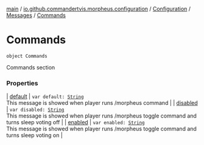 [main](../../../../index.md) / [io.github.commandertvis.morpheus.configuration](../../../index.md) / [Configuration](../../index.md) / [Messages](../index.md) / [Commands](./index.md)

# Commands

`object Commands`

Commands section

### Properties

| [default](default.md) | `var default: `[`String`](https://kotlinlang.org/api/latest/jvm/stdlib/kotlin/-string/index.html)<br>This message is showed when player runs /morpheus command |
| [disabled](disabled.md) | `var disabled: `[`String`](https://kotlinlang.org/api/latest/jvm/stdlib/kotlin/-string/index.html)<br>This message is showed when player runs /morpheus toggle command and turns sleep voting off |
| [enabled](enabled.md) | `var enabled: `[`String`](https://kotlinlang.org/api/latest/jvm/stdlib/kotlin/-string/index.html)<br>This message is showed when player runs /morpheus toggle command and turns sleep voting on |

